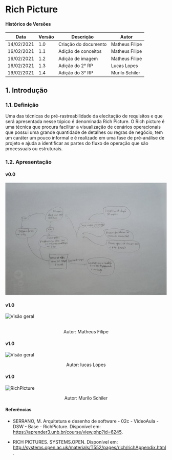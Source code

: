 # Rich Picture

#### Histórico de Versões

| Data | Versão | Descrição | Autor |
|------|--------|-----------|-------|
| 14/02/2021 | 1.0 | Criação do documento | Matheus Filipe |
| 16/02/2021 | 1.1 | Adição de conceitos | Matheus Filipe |
| 16/02/2021 | 1.2 | Adição de imagem | Matheus Filipe |
| 16/02/2021 | 1.3 | Adição do 2° RP | Lucas Lopes |
| 19/02/2021 | 1.4 | Adição do 3° RP | Murilo Schiler  |

## 1. Introdução

### 1.1. Definição 

Uma das técnicas de pré-rastreabilidade da elecitação de requisitos e que será apresentada nesse tópico é denominada Rich Picture. O Rich picture é uma técnica que procura facilitar a visualização de cenários operacionais que possui uma grande quantidade de detalhes ou regras de negócio, tem um caráter um pouco informal e é realizado em uma fase de pré-análise de projeto e ajuda a identificar as partes do fluxo de operação que são processuais ou estruturais.


### 1.2. Apresentação

#### v0.0
![primeira versao](./richpicture/rich_picture_victor.jpg)  

#### v1.0

![Visão geral](https://i.imgur.com/x2c0PkD.png)  
<br />
<p align="center"> Autor: Matheus Filipe </p>


#### v1.0

![Visão geral](https://user-images.githubusercontent.com/38164895/108240133-4cbd3c00-7129-11eb-8093-07730aacebe3.png)

<p align="center"> Autor: lucas Lopes </p>


#### v1.0
![RichPicture](https://user-images.githubusercontent.com/54318472/108532485-a9019680-72b6-11eb-9754-96895f2e5cbe.png)



<p align="center"> Autor: Murilo Schiler </p>

#### Referências

* SERRANO, M. Arquitetura e desenho de software - 02c - VídeoAula - DSW - Base - RichPicture. Disponível em: https://aprender3.unb.br/course/view.php?id=6245.  

* RICH PICTURES. SYSTEMS.OPEN. Disponível em: http://systems.open.ac.uk/materials/T552/pages/rich/richAppendix.html.
